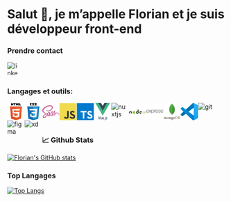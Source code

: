 <h1>Salut 👋, je m’appelle Florian et je suis développeur front-end</h1>

<h3>Prendre contact</h3>

<a href="https://www.linkedin.com/in/florian-sicilia-4106b31ba" title="Profil LinkedIn">
    <img src="https://raw.githubusercontent.com/rahuldkjain/github-profile-readme-generator/master/src/images/icons/Social/linked-in-alt.svg" alt="linkedin" align="left" width="30" height="30" />
</a>

<br>
<br>

<h3>Langages et outils:</h3>

<img src="https://raw.githubusercontent.com/devicons/devicon/master/icons/html5/html5-original-wordmark.svg" alt="html5" align="left" width="40" height="40" />

<img src="https://raw.githubusercontent.com/devicons/devicon/master/icons/css3/css3-original-wordmark.svg" alt="css3" align="left" width="40" height="40" />

<img src="https://raw.githubusercontent.com/devicons/devicon/master/icons/sass/sass-original.svg" alt="sass" align="left" width="40" height="40" />

<img src="https://raw.githubusercontent.com/devicons/devicon/master/icons/javascript/javascript-original.svg" alt="javascript" align="left" width="40" height="40" />

<img src="https://raw.githubusercontent.com/devicons/devicon/master/icons/typescript/typescript-original.svg" alt="typescript" align="left" width="40" height="40" />

<img src="https://raw.githubusercontent.com/devicons/devicon/master/icons/vuejs/vuejs-original-wordmark.svg" alt="vuejs" align="left" width="40" height="40" />

<img src="https://www.vectorlogo.zone/logos/nuxtjs/nuxtjs-icon.svg" alt="nuxtjs" align="left" width="40" height="40" />

<img src="https://raw.githubusercontent.com/devicons/devicon/master/icons/nodejs/nodejs-original-wordmark.svg" alt="nodejs" align="left" width="40" height="40" />

<img src="https://raw.githubusercontent.com/devicons/devicon/master/icons/express/express-original-wordmark.svg" alt="express" align="left" width="40" height="40" />

<img src="https://raw.githubusercontent.com/devicons/devicon/master/icons/mongodb/mongodb-original-wordmark.svg" alt="mongodb" align="left" width="40" height="40" />

<img src="https://raw.githubusercontent.com/github/explore/80688e429a7d4ef2fca1e82350fe8e3517d3494d/topics/visual-studio-code/visual-studio-code.png" alt="xd" align="left" width="40" height="40" />

<img src="https://www.vectorlogo.zone/logos/git-scm/git-scm-icon.svg" alt="git" align="left" width="40" height="40" />

<img src="https://www.vectorlogo.zone/logos/figma/figma-icon.svg" alt="figma" align="left" width="40" height="40" />

<img src="https://cdn.worldvectorlogo.com/logos/adobe-xd.svg" alt="xd" align="left" width="40" height="40" style />

<br>
<br>
<br>

<h3>📈 Github Stats</h3>

[![Florian's GitHub stats](https://github-readme-stats.vercel.app/api?username=Florian-2&hide=prs,contribs&count_private=true&show_icons=true&theme=discord_old_blurple)](https://github.com/anuraghazra/github-readme-stats)

<h3 align="left">Top Langages</h3>

[![Top Langs](https://github-readme-stats.vercel.app/api/top-langs/?username=Florian-2&layout=compact)](https://github.com/anuraghazra/github-readme-stats)
